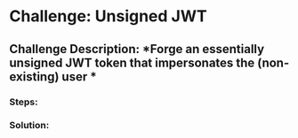 # Challenge: Unsigned JWT
## Challenge Description: *Forge an essentially unsigned JWT token that impersonates the (non-existing) user *

### Steps: 


### Solution:
